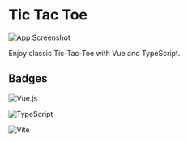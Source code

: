 # Tic Tac Toe

![App Screenshot](https://i.postimg.cc/65Tft6RB/tictactoe.jpg)

Enjoy classic Tic-Tac-Toe with Vue and TypeScript.

## Badges

![Vue.js](https://img.shields.io/badge/vuejs-%2335495e.svg?style=for-the-badge&logo=vuedotjs&logoColor=%234FC08D)

![TypeScript](https://img.shields.io/badge/typescript-%23007ACC.svg?style=for-the-badge&logo=typescript&logoColor=white)

![Vite](https://img.shields.io/badge/vite-%23646CFF.svg?style=for-the-badge&logo=vite&logoColor=white)
